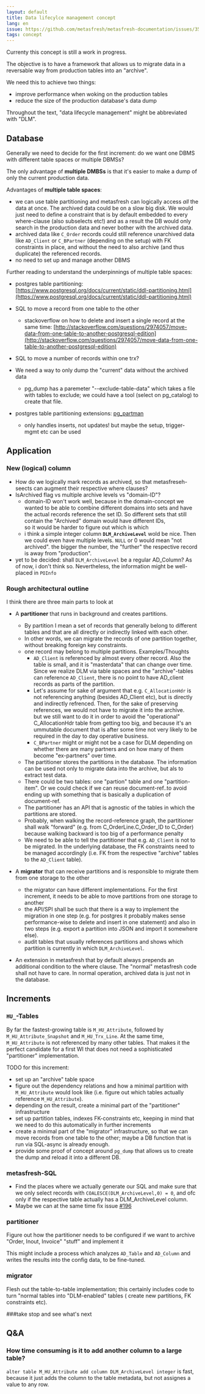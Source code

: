 ```yaml
---
layout: default
title: Data lifecylce management concept
lang: en
issue: https://github.com/metasfresh/metasfresh-documentation/issues/35
tags: concept
---
```


Currenty this concept is still a work in progress.

The objective is to have a framework that allows us to migrate data in a reversable way from production tables into an "archive".

We need this to achieve two things:
* improve performance when woking on the production tables
* reduce the size of the production database's data dump

Throughout the text, "data lifecycle management" might be abbreviated with "DLM".

## Database

Generally we need to decide for the first increment: do we want one DBMS with different table spaces or multiple DBMSs?

The only advantage of **multiple DMBSs** is that it's easier to make a dump of only the current production data.

Advantages of **multiple table spaces**:
* we can use table partitioning and metasfresh can logically access *all* the data at once. 
The archived data could be on a slow big disk. 
We would just need to define a constraint that is by default embedded to every where-clause (also subselects etc!) and as a result the DB would only search in the production data and never bother with the archived data.
* archived data like `C_Order` records could still reference unarchived data like `AD_Client` or `C_BPartner` (depending on the setup) with FK constraints in place, and without the need to also archive (and thus duplicate) the referenced records.
* no need to set up and manage another DBMS

Further reading to understand the underpinnings of multiple table spaces:

* postgres table partitioning: [https://www.postgresql.org/docs/current/static/ddl-partitioning.html](https://www.postgresql.org/docs/current/static/ddl-partitioning.html)
* SQL to move a record from one table to the other
  - stackoverflow on how to delete and insert a single record at the same time: [http://stackoverflow.com/questions/2974057/move-data-from-one-table-to-another-postgresql-edition](http://stackoverflow.com/questions/2974057/move-data-from-one-table-to-another-postgresql-edition)
* SQL to move a number of records within one trx?
* We need a way to only dump the "current" data without the archived data
  - pg_dump has a paremeter "--exclude-table-data" which takes a file with tables to exclude; we could have a tool (select on pg_catalog) to create that file.

* postgres table partitioning extensions: [pg_partman](https://github.com/keithf4/pg_partman) 
   - only handles inserts, not updates! but maybe the setup, trigger-mgmt etc can be used

## Application

### New (logical) column

* How do we logically mark records as archived, so that metasfreseh-seects can augment their respective where clauses?
* IsArchived flag vs multiple archive levels vs "domain-ID"?
  - domain-ID won't work well, because in the domain-concept we wanted to be able to combine different domains into sets and have the actual records reference the set ID. So different sets that still contain the "Archived" domain would have different IDs,<br>
so it would be harder to figure out which is which  
  - i think a simple integer column **`DLM_ArchiveLevel`** wold be nice. Then we could even have multiple levels. `NULL` or 0 would mean "not archived". the bigger the number, the "further" the respective record is away from "production".
* yet to be decided: shall `DLM_ArchiveLevel` be a regular AD_Column? As of now, i don't think so. Nevertheless, the information might be well-placed in `POInfo`

### Rough architectural outline

I think there are three main parts to look at
* A **partitioner** that runs in background and creates partitions.<br>
  - By partition I mean a set of records that generally belong to different tables and that are all directly or indirectly linked with each other.<br>
  - In other words, we can migrate the records of one partition together, without breaking foreign key constraints.
  - one record may belong to multiple partitions. Examples/Thoughts
    - `AD_Client` is referenced by almost every other record. Also the table is small, and it is "masterdata" that can change   over time.<br>Since we realize DLM via table spaces and the "archive"-tables can reference `AD_Client`, there is no       point to have AD_client records as parts of the partition.
    - Let's assume for sake of argument that e.g. `C_AllocationHdr` is not referencing anything (besides AD_Client etc), but is directly and indirectly refrenced. Then, for the sake of preserving references, we would not have to migrate it into the archive.<br>but we still want to do it in order to avoid the "operational" C_AllocationHdr table from getting too big, and because it's an ummutable document that is after some time not very likely to be required in the day to day operative business.
    - `C_BPartner` might or might not be a case for DLM depending on whether there are many partners and on how many of them become "ex-partners" over time.
  - The partitioner stores the partitions in the database. The information can be used not only to migrate data into the archive, but als to extract test data.
  - There could be two tables: one "partion" table and one "partition-item". Or we could check if we can reuse document-ref..to avoid ending up with something that is basically a duplication of document-ref.
  - The partitioner has an API that is agnostic of the tables in which the partitions are stored.
  - Probably, when walking the record-reference graph, the partitioner shall walk "forward" (e.g. from C_OrderLine.C_Order_ID to C_Order) because walking backward is too big of a performance penalty
  - We need to be able to tell the partitioner that e.g. `AD_Client` is not to be migrated. In the underlying database, the FK constraints need to be managed accordingly (i.e. FK from the respective "archive" tables to the `AD_Client` table).
  
* A **migrator** that can receive partitions and is responsible to migrate them from one storage to the other
  - the migrator can have different implementations. For the first increment, it needs to be able to move partitions from one storage to another
  - the API/SPI shall be such that there is a way to implement the migration in one step (e.g. for postgres it probably makes sense performance-wise to delete and insert in one statement) and also in two steps (e.g. export a partition into JSON and import it somewhere else).
  - audit tables that usually references partitions and shows which partition is currently in which `DLM_ArchiveLevel`.
  
* An extension in metasfresh that by default always prepends an additional condition to the where clause. The "normal" metasfresh code shall not have to care. In normal operation, archived data is just not in the database.

## Increments

### `HU_`-Tables

By far the fastest-growing table is `M_HU_Attribute`, followed by `M_HU_Attribute_Snapshot` and `M_HU_Trx_Line`. At the same time, `M_HU_Attribute` is not referenced by many other tables.
That makes it the perfect candidate for a first WI that does not need a sophisticated "partitioner" implementation.
 
TODO for this increment:
* set up an "archive" table space
* figure out the dependency relations and how a minimal partition with `M_HU_Attribute` would look like (i.e. figure out which tables actually reference `M_HU_Attribute`).
* depending on the result, create a minimal part of the "partitioner" infrastructure
* set up partition tables, indexes FK-constraints etc, keeping in mind that we need to do this automatically in further increments
* create a minimal part of the "migrator" infrastructure, so that we can move records from one table to the other; maybe a DB function that is run via SQL-async is already enough.
* provide some proof of concept around `pg_dump` that allows us to create the dump and reload it into a different DB.

### metasfresh-SQL

* Find the places where we actually generate our SQL and make sure that we only select records with `COALESCE(DLM_ArchiveLevel,0) = 0`, and ofc only if the respective table actually has a DLM_ArchiveLevel column.
* Maybe we can at the same time fix issue [#196](https://github.com/metasfresh/metasfresh/issues/196)

### partitioner

Figure out how the partitioner needs to be configured if we want to archive "Order, Inout, Invoice" "stuff" and implement it

This might include a process which analyzes `AD_Table` and `AD_Column` and writes the results into the config data, to be fine-tuned.

### migrator

Flesh out the table-to-table implementation; this certainly includes code to turn "normal tables into "DLM-enabled" tables ( create new partitions, FK constraints etc).

###take stop and see what's next

## Q&A

### How time consuming is it to add another column to a large table?

`alter table M_HU_Attribute add column DLM_ArchiveLevel integer` is fast, because it just adds the column to the table metadata, but not assignes a value to any row.

